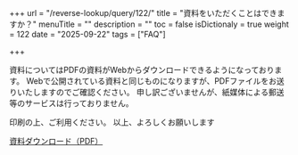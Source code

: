+++
url = "/reverse-lookup/query/122/"
title = "資料をいただくことはできますか？"
menuTitle = ""
description = ""
toc = false
isDictionaly = true
weight = 122
date = "2025-09-22"
tags = ["FAQ"]

+++

資料についてはPDFの資料がWebからダウンロードできるようになっております。
Webで公開されている資料と同じものになりますが、PDFファイルをお送りいたしますのでご確認ください。
申し訳ございませんが、紙媒体による郵送等のサービスは行っておりません。

印刷の上、ご利用ください。
以上、よろしくお願いします

<a href="/nipoplus3.pdf" target="_blank" rel="noopener"  class="btn btn-info btn-lg my-5">資料ダウンロード（PDF）</a>
